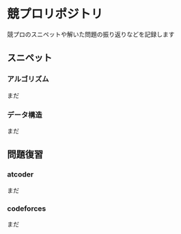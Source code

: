 # 競プロリポジトリ  
競プロのスニペットや解いた問題の振り返りなどを記録します
## スニペット  
### アルゴリズム  
まだ
### データ構造  
まだ
## 問題復習  
### atcoder
まだ
### codeforces
まだ
